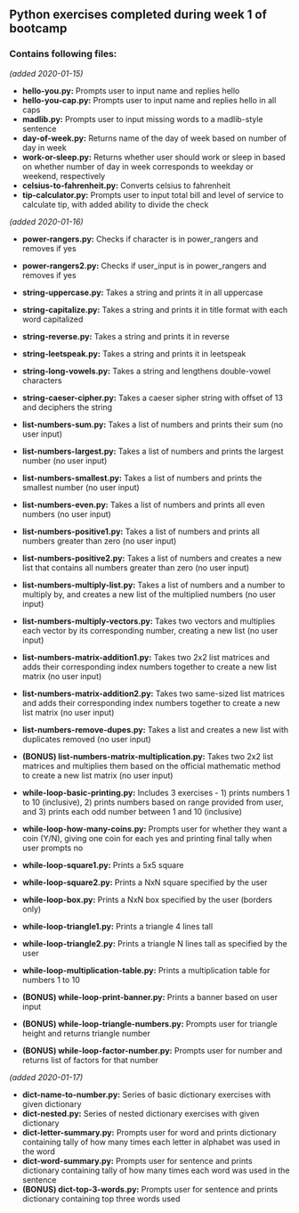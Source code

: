 ## Python exercises completed during week 1 of bootcamp

### Contains following files:

*(added 2020-01-15)*
* **hello-you.py:** Prompts user to input name and replies hello
* **hello-you-cap.py:** Prompts user to input name and replies hello in all caps
* **madlib.py:** Prompts user to input missing words to a madlib-style sentence
* **day-of-week.py:** Returns name of the day of week based on number of day in week
* **work-or-sleep.py:** Returns whether user should work or sleep in based on whether number of day in week corresponds to weekday or weekend, respectively
* **celsius-to-fahrenheit.py:** Converts celsius to fahrenheit
* **tip-calculator.py:** Prompts user to input total bill and level of service to calculate tip, with added ability to divide the check

*(added 2020-01-16)*
* **power-rangers.py:** Checks if character is in power_rangers and removes if yes
* **power-rangers2.py:** Checks if user_input is in power_rangers and removes if yes

* **string-uppercase.py:** Takes a string and prints it in all uppercase
* **string-capitalize.py:** Takes a string and prints it in title format with each word capitalized
* **string-reverse.py:** Takes a string and prints it in reverse
* **string-leetspeak.py:** Takes a string and prints it in leetspeak
* **string-long-vowels.py:** Takes a string and lengthens double-vowel characters
* **string-caeser-cipher.py:** Takes a caeser sipher string with offset of 13 and deciphers the string

* **list-numbers-sum.py:** Takes a list of numbers and prints their sum (no user input)
* **list-numbers-largest.py:** Takes a list of numbers and prints the largest number (no user input)
* **list-numbers-smallest.py:** Takes a list of numbers and prints the smallest number (no user input)
* **list-numbers-even.py:** Takes a list of numbers and prints all even numbers (no user input)
* **list-numbers-positive1.py:** Takes a list of numbers and prints all numbers greater than zero (no user input)
* **list-numbers-positive2.py:** Takes a list of numbers and creates a new list that contains all numbers greater than zero (no user input)
* **list-numbers-multiply-list.py:** Takes a list of numbers and a number to multiply by, and creates a new list of the multiplied numbers (no user input)
* **list-numbers-multiply-vectors.py:** Takes two vectors and multiplies each vector by its corresponding number, creating a new list (no user input)  
* **list-numbers-matrix-addition1.py:** Takes two 2x2 list matrices and adds their corresponding index numbers together to create a new list matrix (no user input) 
* **list-numbers-matrix-addition2.py:** Takes two same-sized list matrices and adds their corresponding index numbers together to create a new list matrix (no user input) 
* **list-numbers-remove-dupes.py:** Takes a list and creates a new list with duplicates removed (no user input)
* **(BONUS) list-numbers-matrix-multiplication.py:** Takes two 2x2 list matrices and multiplies them based on the official mathematic method to create a new list matrix  (no user input)

* **while-loop-basic-printing.py:** Includes 3 exercises - 1) prints numbers 1 to 10 (inclusive), 2) prints numbers based on range provided from user, and 3) prints each odd number between 1 and 10 (inclusive)
* **while-loop-how-many-coins.py:** Prompts user for whether they want a coin (Y/N), giving one coin for each yes and printing final tally when user prompts no
* **while-loop-square1.py:** Prints a 5x5 square
* **while-loop-square2.py:** Prints a NxN square specified by the user
* **while-loop-box.py:** Prints a NxN box specified by the user (borders only)
* **while-loop-triangle1.py:** Prints a triangle 4 lines tall
* **while-loop-triangle2.py:** Prints a triangle N lines tall as specified by the user
* **while-loop-multiplication-table.py:** Prints a multiplication table for numbers 1 to 10
* **(BONUS) while-loop-print-banner.py:** Prints a banner based on user input
* **(BONUS) while-loop-triangle-numbers.py:** Prompts user for triangle height and returns triangle number
* **(BONUS) while-loop-factor-number.py:** Prompts user for number and returns list of factors for that number

*(added 2020-01-17)*
* **dict-name-to-number.py:** Series of basic dictionary exercises with given dictionary
* **dict-nested.py:** Series of nested dictionary exercises with given dictionary
* **dict-letter-summary.py:** Prompts user for word and prints dictionary containing tally of how many times each letter in alphabet was used in the word
* **dict-word-summary.py:** Prompts user for sentence and prints dictionary containing tally of how many times each word was used in the sentence
* **(BONUS) dict-top-3-words.py:** Prompts user for sentence and prints dictionary containing top three words used